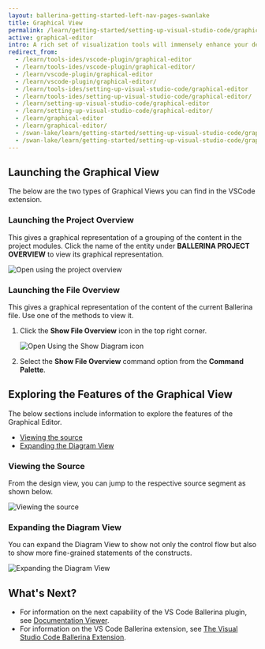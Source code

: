 ```yaml
---
layout: ballerina-getting-started-left-nav-pages-swanlake
title: Graphical View
permalink: /learn/getting-started/setting-up-visual-studio-code/graphical-editor/
active: graphical-editor
intro: A rich set of visualization tools will immensely enhance your development experience especially in the integration space. The Graphical Editor of the VS Code Ballerina extension allows you to design your integration scenario graphically. Thus, by using it, you can visualize your code in a sequence diagram, which presents the endpoint interactions and parallel invocations that happen in the code. The sections below discuss how to use the Graphical Editor and explore its capabilities.
redirect_from:
  - /learn/tools-ides/vscode-plugin/graphical-editor
  - /learn/tools-ides/vscode-plugin/graphical-editor/
  - /learn/vscode-plugin/graphical-editor
  - /learn/vscode-plugin/graphical-editor/
  - /learn/tools-ides/setting-up-visual-studio-code/graphical-editor
  - /learn/tools-ides/setting-up-visual-studio-code/graphical-editor/
  - /learn/setting-up-visual-studio-code/graphical-editor
  - /learn/setting-up-visual-studio-code/graphical-editor/
  - /learn/graphical-editor
  - /learn/graphical-editor/
  - /swan-lake/learn/getting-started/setting-up-visual-studio-code/graphical-editor/
  - /swan-lake/learn/getting-started/setting-up-visual-studio-code/graphical-editor
---
```


## Launching the Graphical View

The below are the two types of Graphical Views you can find in the VSCode extension.

### Launching the Project Overview

This gives a graphical representation of a grouping of the content in the project modules. Click the name of the entity under **BALLERINA PROJECT OVERVIEW** to view its graphical representation.

![Open using the project overview](/learn/images/select-from-overview.gif)

### Launching the File Overview

This gives a graphical representation of the content of the current Ballerina file. Use one of the methods to view it.

1. Click the **Show File Overview** icon in the top right corner.

   ![Open Using the Show Diagram icon](/learn/images/show-diagram-icon.gif)

2. Select the **Show File Overview** command option from the **Command Palette**.

## Exploring the Features of the Graphical View

The below sections include information to explore the features of the Graphical Editor.

- [Viewing the source](#viewing-the-source)
- [Expanding the Diagram View](#expanding-the-diagram-view)

### Viewing the Source

From the design view, you can jump to the respective source segment as shown below.

![Viewing the source](/learn/images/jump-to-source-view.gif)

### Expanding the Diagram View

You can expand the Diagram View to show not only the control flow but also to show more fine-grained statements of the constructs.

![Expanding the Diagram View](/learn/images/expand-diagram-view.gif)

## What's Next?

 - For information on the next capability of the VS Code Ballerina plugin, see [Documentation Viewer](/learn/vscode-plugin/documentation-viewer).
 - For information on the VS Code Ballerina extension, see [The Visual Studio Code Ballerina Extension](/learn/vscode-plugin).
